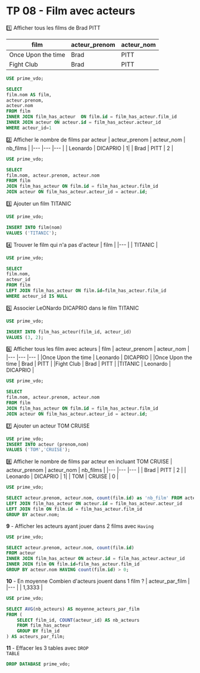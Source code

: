 # TP 08 - Film avec acteurs

:one: Afficher tous les films de Brad PITT 

| film | acteur_prenom | acteur_nom |
|--- |--- |--- |
|Once Upon the time |  Brad | PITT |
|Fight Club |  Brad | PITT |

```sql
USE prime_vdo;

SELECT 
film.nom AS film,
acteur.prenom,
acteur.nom
FROM film
INNER JOIN film_has_acteur  ON film.id = film_has_acteur.film_id
INNER JOIN acteur ON acteur.id = film_has_acteur.acteur_id
WHERE acteur_id=1
```

:two: Afficher le nombre de films par acteur
| acteur_prenom | acteur_nom |  nb_films | 
|--- |--- |--- |
|  Leonardo | DICAPRIO | 1|
| Brad | PITT | 2 |

```sql
USE prime_vdo;

SELECT 
film.nom, acteur.prenom, acteur.nom 
FROM film
JOIN film_has_acteur ON film.id = film_has_acteur.film_id
JOIN acteur ON film_has_acteur.acteur_id = acteur.id;
```

:three: Ajouter un film TITANIC
```sql
USE prime_vdo;

INSERT INTO film(nom)
VALUES ('TITANIC');
```
  

:four: Trouver le film qui n'a pas d'acteur
| film | 
|--- |
|  TITANIC |

```sql
USE prime_vdo;

SELECT 
film.nom, 
acteur_id
FROM film
LEFT JOIN film_has_acteur ON film.id=film_has_acteur.film_id
WHERE acteur_id IS NULL
```  
:five: Associer LeONardo DICAPRIO dans le film TITANIC  

```sql
USE prime_vdo;

INSERT INTO film_has_acteur(film_id, acteur_id)
VALUES (3, 2);
```

:six: Afficher tous les film avec acteurs 
 | film | acteur_prenom | acteur_nom |
|--- |--- |--- |
|Once Upon the time |  Leonardo | DICAPRIO |
|Once Upon the time |  Brad | PITT |
|Fight Club |  Brad | PITT |
|TITANIC |  Leonardo | DICAPRIO |

```sql
USE prime_vdo;

SELECT 
film.nom, acteur.prenom, acteur.nom 
FROM film
JOIN film_has_acteur ON film.id = film_has_acteur.film_id
JOIN acteur ON film_has_acteur.acteur_id = acteur.id;
```  

:seven: Ajouter un acteur TOM CRUISE  
```sql
USE prime_vdo;
INSERT INTO acteur (prenom,nom) 
VALUES ('TOM','CRUISE');
```

:eight: Afficher le nombre de films par acteur en incluant TOM CRUISE
| acteur_prenom | acteur_nom |  nb_films | 
|--- |--- |--- |
| Brad | PITT | 2 |
|  Leonardo | DICAPRIO | 1|
| TOM | CRUISE | 0 |

```sql
USE prime_vdo;

SELECT acteur.prenom, acteur.nom, count(film.id) as 'nb_film' FROM acteur
LEFT JOIN film_has_acteur ON acteur.id = film_has_acteur.acteur_id
LEFT JOIN film ON film.id = film_has_acteur.film_id
GROUP BY acteur.nom;
```

**9** - Afficher les acteurs ayant jouer dans 2 films avec <code>Having</code>

```sql
USE prime_vdo;

SELECT acteur.prenom, acteur.nom, count(film.id)
FROM acteur 
INNER JOIN film_has_acteur ON acteur.id = film_has_acteur.acteur_id
INNER JOIN film ON film.id=film_has_acteur.film_id
GROUP BY acteur.nom HAVING count(film.id) > 0;
```  

**10** - En moyenne Combien d'acteurs jouent dans 1 film ?
| acteur_par_film |
|--- |
| 1,3333 |

```sql
USE prime_vdo;

SELECT AVG(nb_acteurs) AS moyenne_acteurs_par_film
FROM (
    SELECT film_id, COUNT(acteur_id) AS nb_acteurs
    FROM film_has_acteur
    GROUP BY film_id
) AS acteurs_par_film;
```  

**11** - Effacer les 3 tables avec <code>DROP TABLE</code>  

```sql
DROP DATABASE prime_vdo;
```